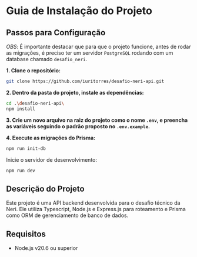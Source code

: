 # Guia de Instalação do Projeto

## Passos para Configuração

_OBS_: É importante destacar que para que o projeto funcione, antes de rodar as migrações, é preciso ter um servidor `PostgreSQL` rodando com um database chamado `desafio_neri`.

**1. Clone o repositório:**

```bash
git clone https://github.com/iuritorres/desafio-neri-api.git
```

**2. Dentro da pasta do projeto, instale as dependências:**

```bash
cd .\desafio-neri-api\
npm install
```

**3. Crie um novo arquivo na raiz do projeto como o nome `.env`, e preencha as variáveis seguindo o padrão proposto no `.env.example`.**

**4. Execute as migrações do Prisma:**

```bash
npm run init-db
```

Inicie o servidor de desenvolvimento:

```bash
npm run dev
```

## Descrição do Projeto

Este projeto é uma API backend desenvolvida para o desafio técnico da Neri.
Ele utiliza Typescript, Node.js e Express.js para roteamento e Prisma como ORM de gerenciamento de banco de dados.

## Requisitos

-   Node.js v20.6 ou superior
